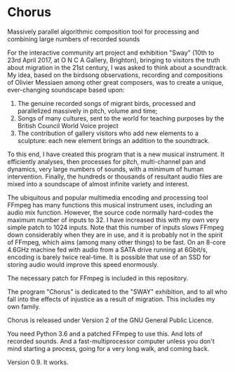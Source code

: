 # Chorus
Massively parallel algorithmic composition tool for processing and combining large numbers of recorded sounds

For the interactive community art project and exhibition "Sway" (10th to 23rd April 2017, at O N C A Gallery, Brighton), bringing to visitors the truth about migration in the 21st century, I was asked to think about a soundtrack. My idea, based on the birdsong observations, recording and compositions of Olivier Messiaen among other great composers, was to create a unique, ever-changing soundscape based upon:

1. The genuine recorded songs of migrant birds, processed and parallelized massively in pitch, volume and time;
2. Songs of many cultures, sent to the world for teaching purposes by the British Council World Voice project
3. The contribution of gallery visitors who add new elements to a sculpture: each new element brings an addition to the soundtrack.

To this end, I have created this program that is a new musical instrument. It efficiently analyses, then processes for pitch, multi-channel pan and dynamics, very large numbers of sounds, with a minimum of human intervention. Finally, the hundreds or thousands of resultant audio files are mixed into a soundscape of almost infinite variety and interest.

The ubiquitous and popular multimedia encoding and processing tool FFmpeg has many functions this musical instrument uses, including an audio mix function. However, the source code normally hard-codes the maximum number of inputs to 32. I have increased this with my own very simple patch to 1024 inputs. Note that this number of inputs slows FFmpeg down considerably when they are in use, and it is probably not in the spirit of FFmpeg, which aims (among many other things) to be fast. On an 8-core 4.6GHz machine fed with audio from a SATA drive running at 6Gbit/s, encoding is barely twice real-time. It is possible that use of an SSD for storing audio would improve this speed enormously.

The necessary patch for FFmpeg is included in this repository.

The program "Chorus" is dedicated to the "SWAY" exhibition, and to all who fall into the effects of injustice as a result of migration. This includes my own family.

Chorus is released under Version 2 of the GNU General Public Licence.

You need Python 3.6 and a patched FFmpeg to use this. And lots of recorded sounds. And a fast-multiprocessor computer unless you don't mind starting a process, going for a very long walk, and coming back.

Version 0.9. It works.

